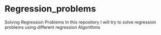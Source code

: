 # Regression_problems
Solving Regression Problems 
In this repository I will try to solve regression problems using different regression Algorithms
